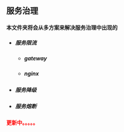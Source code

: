 ## 服务治理



#### 本文件夹将会从多方案来解决服务治理中出现的

- ##### 服务限流

  - ##### gateway

  - ##### nginx

- ##### 服务降级

- ##### 服务熔断



#### <font color='red'>更新中。。。。。</font>
